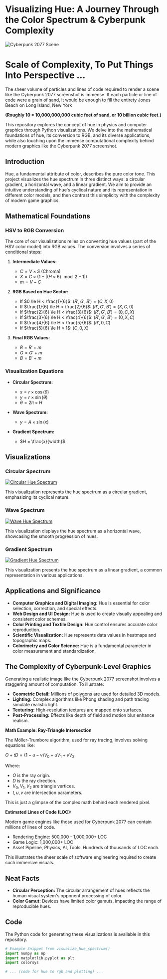 # Visualizing Hue: A Journey Through the Color Spectrum & Cyberpunk Complexity


![Cyberpunk 2077 Scene](cyberpunk_scene.jpg)

# Scale of Complexity, To Put Things Into Perspective ... 

 The sheer volume of particles and lines of code required to render a scene like the Cyberpunk 2077 screenshot is immense. If each particle or line of code were a grain of sand, it would be enough to fill the entirety Jones Beach on Long Island, New York
 
 **(Roughly 10 * 10,000,000,000 cubic feet of sand, or 10 billion cubic feet.)**



This repository explores the concept of hue in physics and computer graphics through Python visualizations. We delve into the mathematical foundations of hue, its conversion to RGB, and its diverse applications, while also touching upon the immense computational complexity behind modern graphics like the Cyberpunk 2077 screenshot.

## Introduction

Hue, a fundamental attribute of color, describes the pure color tone. This project visualizes the hue spectrum in three distinct ways: a circular gradient, a horizontal wave, and a linear gradient. We aim to provide an intuitive understanding of hue's cyclical nature and its representation in different color models, and then contrast this simplicity with the complexity of modern game graphics.

## Mathematical Foundations

### HSV to RGB Conversion

The core of our visualizations relies on converting hue values (part of the HSV color model) into RGB values. The conversion involves a series of conditional steps:

1.  **Intermediate Values:**
    * $C = V \times S$ (Chroma)
    * $X = C \times (1 - |(H \times 6) \mod 2 - 1|)$
    * $m = V - C$

2.  **RGB Based on Hue Sector:**
    * If $0 \le H < \frac{1}{6}$: $(R', G', B') = (C, X, 0)$
    * If $\frac{1}{6} \le H < \frac{2}{6}$: $(R', G', B') = (X, C, 0)$
    * If $\frac{2}{6} \le H < \frac{3}{6}$: $(R', G', B') = (0, C, X)$
    * If $\frac{3}{6} \le H < \frac{4}{6}$: $(R', G', B') = (0, X, C)$
    * If $\frac{4}{6} \le H < \frac{5}{6}$: $(R', 0, C)$
    * If $\frac{5}{6} \le H < 1$: $(C, 0, X)$

3.  **Final RGB Values:**
    * $R = R' + m$
    * $G = G' + m$
    * $B = B' + m$

### Visualization Equations

* **Circular Spectrum:**
    * $x = r \times \cos(\theta)$
    * $y = r \times \sin(\theta)$
    * $\theta = 2\pi \times H$

* **Wave Spectrum:**
    * $y = A \times \sin(x)$

* **Gradient Spectrum:**
    * $H = \frac{x}{width}$

## Visualizations

### Circular Spectrum

[![Circular Hue Spectrum](circular_hue.png)](circular_hue.png)

This visualization represents the hue spectrum as a circular gradient, emphasizing its cyclical nature.

### Wave Spectrum

[![Wave Hue Spectrum](wave_hue.png)](wave_hue.png)

This visualization displays the hue spectrum as a horizontal wave, showcasing the smooth progression of hues.

### Gradient Spectrum

[![Gradient Hue Spectrum](gradient_hue.png)](gradient_hue.png)

This visualization presents the hue spectrum as a linear gradient, a common representation in various applications.

## Applications and Significance

* **Computer Graphics and Digital Imaging:** Hue is essential for color selection, correction, and special effects.
* **Web Design and UI Design:** Hue is used to create visually appealing and consistent color schemes.
* **Color Printing and Textile Design:** Hue control ensures accurate color reproduction.
* **Scientific Visualization:** Hue represents data values in heatmaps and topographic maps.
* **Colorimetry and Color Science:** Hue is a fundamental parameter in color measurement and standardization.

## The Complexity of Cyberpunk-Level Graphics

Generating a realistic image like the Cyberpunk 2077 screenshot involves a staggering amount of computation. To illustrate:

* **Geometric Detail:** Millions of polygons are used for detailed 3D models.
* **Lighting:** Complex algorithms like Phong shading and path tracing simulate realistic light.
* **Texturing:** High-resolution textures are mapped onto surfaces.
* **Post-Processing:** Effects like depth of field and motion blur enhance realism.

**Math Example: Ray-Triangle Intersection**

The Möller-Trumbore algorithm, used for ray tracing, involves solving equations like:

$O + tD = (1 - u - v)V_0 + uV_1 + vV_2$

Where:

* $O$ is the ray origin.
* $D$ is the ray direction.
* $V_0, V_1, V_2$ are triangle vertices.
* $t, u, v$ are intersection parameters.

This is just a glimpse of the complex math behind each rendered pixel.

**Estimated Lines of Code (LOC):**

Modern game engines like those used for Cyberpunk 2077 can contain millions of lines of code.

* Rendering Engine: 500,000 - 1,000,000+ LOC
* Game Logic: 1,000,000+ LOC
* Asset Pipeline, Physics, AI, Tools: Hundreds of thousands of LOC each.

This illustrates the sheer scale of software engineering required to create such immersive visuals.

## Neat Facts

* **Circular Perception:** The circular arrangement of hues reflects the human visual system's opponent processing of color.
* **Color Gamut:** Devices have limited color gamuts, impacting the range of reproducible hues.



## Code

The Python code for generating these visualizations is available in this repository.

```python
# Example Snippet from visualize_hue_spectrum()
import numpy as np
import matplotlib.pyplot as plt
import colorsys

# ... (code for hue to rgb and plotting) ...
